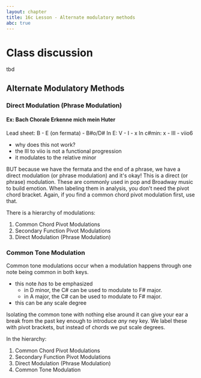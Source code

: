```yaml
---
layout: chapter
title: 16c Lesson - Alternate modulatory methods
abc: true
---
```


# Class discussion

tbd

## Alternate Modulatory Methods
### Direct Modulation (Phrase Modulation)
 #### Ex: Bach Chorale Erkenne mich mein Huter
 Lead sheet: B - E (on fermata) - B#o/D#
 In E: V - I - x
 In c#min: x - III - viio6
 - why does this not work?
  - the III to viio is not a functional progression
 - it modulates to the relative minor
 
 BUT because we have the fermata and the end of a phrase, we have a direct modulation (or phrase modulation) and it's okay!
 This is a direct (or phrase) modulation.
 These are commonly used in pop and Broadway music to build emotion. 
 When labeling them in analysis, you don't need the pivot chord bracket.
 Again, if you find a common chord pivot modulation first, use that.
 
 There is a hierarchy of modulations:
 1. Common Chord Pivot Modulations
 2. Secondary Function Pivot Modulations
 3. Direct Modulation (Phrase Modulation)
 
 ### Common Tone Modulation
Common tone modulations occur when a modulation happens through one note being common in both keys. 
- this note *has* to be emphasized
  - in D minor, the C# can be used to modulate to F# major. 
  - in A major, the C# can be used to modulate to F# major. 
- this can be any scale degree 

Isolating the common tone with nothing else around it can give your ear a break from the past key enough to introduce *any* ney key. 
We label these with pivot brackets, but instead of chords we put scale degrees. 

In the hierarchy:
1. Common Chord Pivot Modulations
2. Secondary Function Pivot Modulations
3. Direct Modulation (Phrase Modulation)
4. Common Tone Modulation 
